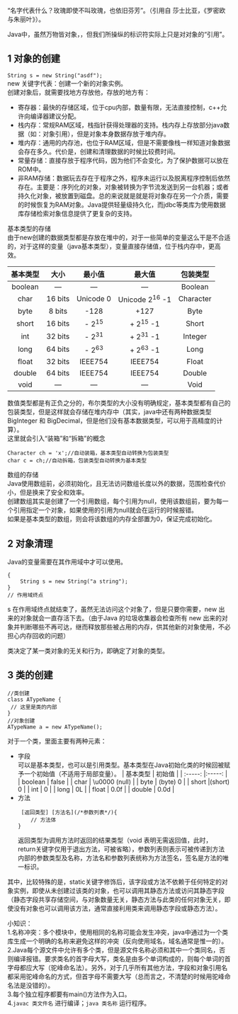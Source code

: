 “名字代表什么？玫瑰即使不叫玫瑰，也依旧芬芳”。（引用自 莎士比亚，《罗密欧与朱丽叶》）。  

Java中，虽然万物皆对象，，但我们所操纵的标识符实际上只是对对象的“引用”。  

1 对象的创建
- 
`String s = new String("asdf");`  
new 关键字代表：创建一个新的对象实例。  
创建对象后，就需要找地方存放他，存放的地方有：
* 寄存器：最快的存储区域，位于cpu内部，数量有限，无法直接控制，c++允许向编译器建议分配。
* 栈内存：常规RAM区域，栈指针获得处理器的支持。栈内存上存放部分java数据（如：对象引用），但是对象本身数据存放于堆内存。
* 堆内存：通用的内存池，也位于RAM区域，但是不需要像栈一样知道对象数据会存在多久。代价是，创建和清理数据的时候比较费时间。
* 常量存储：直接存放于程序代码，因为他们不会变化，为了保护数据可以放在ROM中。
* 非RAM存储：数据玩去存在于程序之外，程序未运行以及脱离程序控制后依然存在。主要是：序列化的对象，对象被转换为字节流发送到另一台机器；或者持久化对象，被放置到磁盘。总的来说就是就是将对象存在另一个介质，需要的时候恢复为RAM对象。Java提供轻量级持久化，而jdbc等类库为使用数据库存储检索对象信息提供了更复杂的支持。  

基本类型的存储  
由于new创建的数据类型都是存放在堆中的，对于一些简单的变量这么干是不合适的，对于这样的变量（java基本类型），变量直接存储值，位于栈内存中，更高效。

| 基本类型  |    大小 |  最小值  | 最大值  | 包装类型 |
| :------: | :------: | :------: | :------: | :------: |
| boolean | —  | — | — | Boolean |
| char | 16 bits | Unicode 0  | Unicode 2<sup>16</sup> -1  | Character |
| byte | 8 bits | -128 | +127 | Byte |
| short | 16 bits | - 2<sup>15</sup> | + 2<sup>15</sup> -1 | Short |
| int | 32 bits | - 2<sup>31</sup> | + 2<sup>31</sup> -1 | Integer |
| long | 64 bits | - 2<sup>63</sup> | + 2<sup>63</sup> -1 | Long |
| float | 32 bits | IEEE754 | IEEE754 | Float |
| double | 64 bits |IEEE754 | IEEE754 | Double |
| void | — | — | — | Void |  
数值类型都是有正负之分的，布尔类型的大小没有明确规定，基本类型都有自己的包装类型，但是这样就会存储在堆内存中（其实，java中还有两种数据类型BigInteger 和 BigDecimal，但是他们没有基本数据类型，可以用于高精度的计算）。  
这里就会引入“装箱”和“拆箱”的概念
```
Character ch = 'x';//自动装箱，基本类型自动转换为包装类型
char c = ch;//自动拆箱，包装类型自动转换为基本类型
```  

数组的存储  
Java使用数组前，必须初始化，且无法访问数组长度以外的数据，范围检查代价小，但是换来了安全和效率。  
创建数组其实是创建了一个引用数组，每个引用为null，使用该数组前，要为每一个引用指定一个对象，如果使用的引用为null就会在运行的时候报错。  
如果是基本类型的数组，则会将该数组的内存全部置为0，保证完成初始化。  

2 对象清理
-  
Java的变量需要在其作用域中才可以使用。  
```
{
    String s = new String("a string");
} 
// 作用域终点
```  
 s 在作用域终点就结束了，虽然无法访问这个对象了，但是只要你需要，new 出来的对象就会一直存活下去。（由于Java 的垃圾收集器会检查所有 new 出来的对象并判断哪些不再可达，继而释放那些被占用的内存，供其他新的对象使用，不必担心内存回收的问题）  

 类决定了某一类对象的无关和行为，即确定了对象的类型。

 3 类的创建
 -  

```
//类创建
class ATypeName {
 // 这里是类的内部
}
//对象创建
ATypeName a = new ATypeName();
```  
对于一个类，里面主要有两种元素：  
* 字段  
    可以是基本类型，也可以是引用类型。基本类型在Java初始化类的时候回被赋予一个初始值（不适用于局部变量）。
    | 基本类型 | 初始值 |
    | :-----: |:-----: |
    | boolean | false |
    | char | \u0000 (null) |
    | byte | (byte) 0 |
    | short |(short) 0 |
    | int | 0 |
    | long | 0L |
    | float | 0.0f |
    | double | 0.0d |
* 方法  
    ```
     [返回类型] [方法名](/*参数列表*/){
        // 方法体
    }
    ```  
    返回类型为调用方法时返回的结果类型（void 表明无需返回值，此时， return关键字仅用于退出方法，可被省略），参数列表则表示可被传递到方法内部的参数类型及名称，方法名和参数列表统称为方法签名，签名是方法的唯一标识。  

其中，比较特殊的是，static关键字修饰后，该字段或方法不依赖于任何特定的对象实例，即使从未创建过该类的对象，也可以调用其静态方法或访问其静态字段（静态字段共享存储空间，与对象数量无关，静态方法与此类的任何对象无关，即使没有对象也可以调用该方法，通常直接利用类来调用静态字段或静态方法）。  

小知识：  
1.名称冲突：多个模块中，使用相同的名称可能会发生冲突，java中通过为一个类库生成一个明确的名称来避免这样的冲突（反向使用域名，域名通常是惟一的）。  
2.Java每个源文件中允许有多个类，但是源文件名称必须和其中一个类同名，否则编译报错。要求类名的首字母大写，类名是由多个单词构成的，则每个单词的首字母都应大写（驼峰命名法）。另外，对于几乎所有其他方法，字段和对象引用名都采用驼峰命名的方式，但首字母不需要大写（总而言之，不清楚的时候用驼峰命名法是没错的）。   
3.每个独立程序都要有main()方法作为入口。  
4.`javac 类文件名` 进行编译；`java 类名称` 运行程序。  
